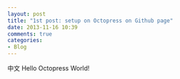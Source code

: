 ```yaml
---
layout: post
title: "1st post: setup on Octopress on Github page"
date: 2013-11-16 10:39
comments: true
categories: 
- Blog
---
```

中文
Hello Octopress World!
